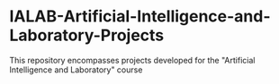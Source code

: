 # IALAB-Artificial-Intelligence-and-Laboratory-Projects
This repository encompasses projects developed for the "Artificial Intelligence and Laboratory" course
